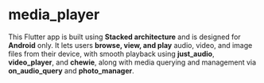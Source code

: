 # media_player
This Flutter app is built using **Stacked architecture** and is designed for **Android** only. It lets users **browse, view, and play** audio, video, and image files from their device, with smooth playback using **just_audio**, **video_player**, and **chewie**, along with media querying and management via **on_audio_query** and **photo_manager**.
